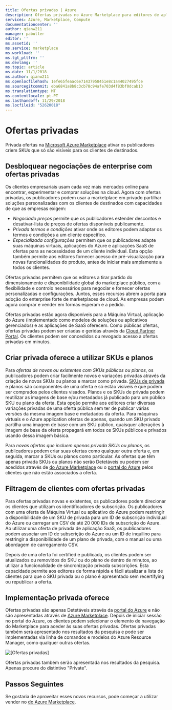 ```yaml
---
title: Ofertas privadas | Azure
description: Ofertas privadas no Azure Marketplace para editores de aplicações e serviços.
services: Azure, Marketplace, Compute
documentationcenter: ''
author: qianw211
manager: pabutler
editor: ''
ms.assetid: ''
ms.service: marketplace
ms.workload: ''
ms.tgt_pltfrm: ''
ms.devlang: ''
ms.topic: article
ms.date: 11/1/2018
ms.author: qianw211
ms.openlocfilehash: 1efe65feaac6e71437958451e8c1a44027495fce
ms.sourcegitcommit: eba6841a8b8c3cb78c94afe703d4f83bf0dcab13
ms.translationtype: MT
ms.contentlocale: pt-PT
ms.lasthandoff: 11/29/2018
ms.locfileid: "52620018"
---
```

# <a name="private-offers"></a>Ofertas privadas

Privada ofertas na [Microsoft Azure Marketplace](https://azuremarketplace.microsoft.com/) ativar os publicadores criem SKUs que só são visíveis para os clientes de destinados.

## <a name="unlock-enterprise-deals-with-private-offers"></a>Desbloquear negociações de enterprise com ofertas privadas

Os clientes empresariais usam cada vez mais mercados online para encontrar, experimentar e comprar soluções na cloud. Agora com ofertas privadas, os publicadores podem usar a marketplace em privado partilhar soluções personalizadas com os clientes de destinados com capacidades de que as empresas exigem:

- *Negociado preços* permite que os publicadores estender descontos e desativar-lista de preços de ofertas disponíveis publicamente.
- *Privada termos e condições* ativar onde os editores podem adaptar os termos e condições a um cliente específico.
- *Especializada configurações* permitem que os publicadores adapte suas máquinas virtuais, aplicações do Azure e aplicações SaaS de ofertas para as necessidades de um cliente individual. Esta opção também permite aos editores fornecer acesso de pré-visualização para novas funcionalidades do produto, antes de iniciar mais amplamente a todos os clientes.

Ofertas privadas permitem que os editores a tirar partido do dimensionamento e disponibilidade global do marketplace público, com a flexibilidade e controlo necessários para negociar e fornecer ofertas personalizadas e configurações. Juntos, esses recursos abrem a porta para adoção do enterprise forte de marketplaces de cloud.  As empresas podem agora comprar e vender em formas esperam e a pedido.

Ofertas privadas estão agora disponíveis para a Máquina Virtual, aplicação do Azure (implementado como modelos de soluções ou aplicativos gerenciados) e as aplicações de SaaS oferecem. Como públicas ofertas, ofertas privadas podem ser criadas e geridas através da [Cloud Partner Portal](https://docs.microsoft.com/azure/marketplace/cloud-partner-portal-orig/cloud-partner-portal-azure-private-skus).  Os clientes podem ser concedidos ou revogado acesso a ofertas privadas em minutos.

## <a name="creating-private-offers-using-skus-and-plans"></a>Criar privada oferece a utilizar SKUs e planos

Para *ofertas de novas ou existentes com SKUs públicos ou planos*, os publicadores podem criar facilmente novos e variações privadas através da criação de novos SKUs ou planos e marcar como privada.  [SKUs de privada](https://docs.microsoft.com/azure/marketplace/cloud-partner-portal-orig/cloud-partner-portal-azure-private-skus) e planos são componentes de uma oferta e só estão visíveis e que podem ser comprados pelos clientes visados. Planos e os SKUs de privada podem reutilizar as imagens de base e/ou metadados já publicado para um público SKU ou plano da oferta. Esta opção permite aos editores criar diversas variações privadas de uma oferta pública sem ter de publicar várias versões da mesma imagem base e metadados da oferta. Para máquinas virtuais e o Azure application ofertas de apenas, quando um SKU privado partilha uma imagem de base com um SKU público, quaisquer alterações à imagem de base da oferta propagará em todos os SKUs públicos e privados usando dessa imagem básica.

Para *novas ofertas que incluem apenas privada SKUs ou planos*, os publicadores podem criar suas ofertas como qualquer outra oferta e, em seguida, marcar a SKUs ou planos como particular. As ofertas que têm apenas privada SKUs ou planos não serão Detetáveis ou podem ser acedidos através de [do Azure Marketplace](https://azuremarketplace.microsoft.com) ou o [portal do Azure](https://azure.microsoft.com/features/azure-portal/) pelos clientes que não estão associados a oferta.

## <a name="targeting-customers-with-private-offers"></a>Filtragem de clientes com ofertas privadas
Para ofertas privadas novas e existentes, os publicadores podem direcionar os clientes que utilizam os identificadores de subscrição. Os publicadores com uma oferta de Máquina Virtual ou aplicativo do Azure podem restringir a disponibilidade de um SKU de privada para um ID de subscrição individual do Azure ou carregar um CSV de até 20 000 IDs de subscrição do Azure. Ao utilizar uma oferta de privada de aplicação SaaS, os publicadores podem associar um ID de subscrição do Azure ou um ID de inquilino para restringir a disponibilidade de um plano de privada, com o manual ou uma abordagem de carregamento CSV.

Depois de uma oferta foi certified e publicada, os clientes podem ser atualizados ou removidos do SKU ou do plano de dentro de minutos, ao utilizar a funcionalidade de sincronização privada subscrições. Esta capacidade permite aos editores de forma rápida e fácil atualizar a lista de clientes para que o SKU privada ou o plano é apresentado sem recertifying ou republicar a oferta.

## <a name="deploying-private-offers"></a>Implementação privada oferece

Ofertas privadas são apenas Detetáveis através da [portal do Azure](https://azure.microsoft.com/features/azure-portal/) e não são apresentadas através de [Azure Marketplace](https://azuremarketplace.microsoft.com). Depois de iniciar sessão no portal do Azure, os clientes podem selecionar o elemento de navegação do Marketplace para aceder às suas ofertas privadas. Ofertas privadas também será apresentado nos resultados da pesquisa e pode ser implementadas via linha de comandos e modelos do Azure Resource Manager, como qualquer outras ofertas.

![[Ofertas privadas]](./media/marketplace-publishers-guide/private-offer.png)

Ofertas privadas também serão apresentada nos resultados da pesquisa. Apenas procure do distintivo "Private".

## <a name="next-steps"></a>Passos Seguintes

Se gostaria de aproveitar esses novos recursos, pode começar a utilizar vender no [do Azure Marketplace](https://azuremarketplace.microsoft.com/sell).
